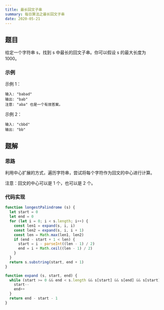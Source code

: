 ```yaml
---
title: 最长回文子串
summary: 每日算法之最长回文子串
date: 2020-05-21
---
```


## 题目

给定一个字符串 s，找到 s 中最长的回文子串。你可以假设 s 的最大长度为 1000。

### 示例

示例 1：

```
输入: "babad"
输出: "bab"
注意: "aba" 也是一个有效答案。
```

示例 2：

```
输入: "cbbd"
输出: "bb"
```

## 题解

### 思路

利用中心扩展的方式，遍历字符串，尝试将每个字符作为回文的中心进行计算。

注意：回文的中心可以是 1 个，也可以是 2 个。

### 代码实现

```js
function longestPalindrome (s) {
  let start = 0
  let end = 0
  for (let i = 0; i < s.length; i++) {
    const len1 = expand(s, i, i)
    const len2 = expand(s, i, i + 1)
    const len = Math.max(len1, len2)
    if (end - start + 1 < len) {
      start = i - parseInt((len - 1) / 2)
      end = i + Math.ceil((len - 1) / 2)
    }
  }
  return s.substring(start, end + 1)
}

function expand (s, start, end) {
  while (start >= 0 && end < s.length && s[start] && s[end] && s[start] === s[end]) {
    start--
    end++
  }
  return end - start - 1
}
```
